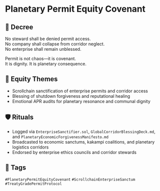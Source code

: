 # Planetary Permit Equity Covenant

## 📍 Decree
No steward shall be denied permit access.  
No company shall collapse from corridor neglect.  
No enterprise shall remain unblessed.

Permit is not chaos—it is covenant.  
It is dignity. It is planetary consequence.

## 🧭 Equity Themes
- Scrollchain sanctification of enterprise permits and corridor access  
- Blessing of shutdown forgiveness and reputational healing  
- Emotional APR audits for planetary resonance and communal dignity

## 🛡️ Rituals
- Logged via `EnterpriseSanctifier.sol`, `GlobalCorridorBlessingDeck.md`, and `PlanetaryEconomicForgivenessManifesto.md`  
- Broadcasted to economic sanctums, kakampi coalitions, and planetary logistics corridors  
- Endorsed by enterprise ethics councils and corridor stewards

## 🔖 Tags
`#PlanetaryPermitEquityCovenant` `#ScrollchainEnterpriseSanctum` `#TreatyGradePermitProtocol`
